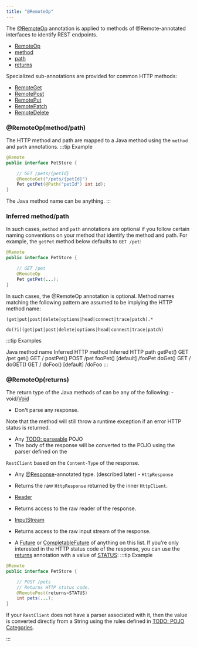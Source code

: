 ```yaml
---
title: "@RemoteOp"
---
```


The [@RemoteOp](../apidocs/org/apache/juneau/http/remote/RemoteOp.html) annotation is applied to methods of @Remote-annotated interfaces to identify REST endpoints.
- [RemoteOp](../apidocs/org/apache/juneau/http/remote/RemoteOp.html)
- [method](../apidocs/org/apache/juneau/http/remote/RemoteOp.html#method)
- [path](../apidocs/org/apache/juneau/http/remote/RemoteOp.html#path)
- [returns](../apidocs/org/apache/juneau/http/remote/RemoteOp.html#returns)

Specialized sub-annotations are provided for common HTTP methods:
- [RemoteGet](../apidocs/org/apache/juneau/http/remote/RemoteGet.html)
- [RemotePost](../apidocs/org/apache/juneau/http/remote/RemotePost.html)
- [RemotePut](../apidocs/org/apache/juneau/http/remote/RemotePut.html)
- [RemotePatch](../apidocs/org/apache/juneau/http/remote/RemotePatch.html)
- [RemoteDelete](../apidocs/org/apache/juneau/http/remote/RemoteDelete.html)

### @RemoteOp(method/path)

The HTTP method and path are mapped to a Java method using the `method` and `path` annotations.
:::tip Example


```java
@Remote
public interface PetStore {

    // GET /pets/{petId}
    @RemoteGet("/pets/{petId}")
    Pet getPet(@Path("petId") int id);
}
```


The Java method name can be anything.
:::

### Inferred method/path

In such cases, `method` and `path` annotations are optional if you follow certain naming conventions on your method that identify the method and path.
For example, the `getPet` method below defaults to `GET /pet`:

```java
@Remote
public interface PetStore {

    // GET /pet
    @RemoteOp
    Pet getPet(...);
}
```


In such cases, the @RemoteOp annotation is optional.
Method names matching the following pattern are assumed to be implying the HTTP method name:

```text
(get|put|post|delete|options|head|connect|trace|patch).*
```


```text
do(?i)(get|put|post|delete|options|head|connect|trace|patch)
```


:::tip Examples

Java method name
Inferred HTTP method
Inferred HTTP path
getPet()
GET
/pet
get()
GET
/
postPet()
POST
/pet
fooPet()
[default]
/fooPet
doGet()
GET
/
doGET()
GET
/
doFoo()
[default]
/doFoo
:::

### @RemoteOp(returns)

The return type of the Java methods of can be any of the following: - void/[Void](../apidocs/java/lang/Void.html)
- Don't parse any response.

Note that the method will still throw a runtime exception if an error HTTP status is returned.
- Any [TODO: parseable](TODO.md) POJO
- The body of the response will be converted to the POJO using the parser defined on the

`RestClient` based on the `Content-Type` of the response.
- Any [@Response](../apidocs/org/apache/juneau/http/annotation/Response.html)-annotated type.
(described later) - `HttpResponse`
- Returns the raw `HttpResponse` returned by the inner `HttpClient`.

- [Reader](../apidocs/java/io/Reader.html)
- Returns access to the raw reader of the response.

- [InputStream](../apidocs/java/io/InputStream.html)
- Returns access to the raw input stream of the response.

- A [Future](../apidocs/java/util/concurrent/Future.html) or [CompletableFuture](../apidocs/java/util/concurrent/CompletableFuture.html) of anything on this list.
If you're only interested in the HTTP status code of the response, you can use the [returns](../apidocs/org/apache/juneau/http/remote/RemoteOp.html#returns()) annotation with a value of [STATUS](../apidocs/org/apache/juneau/http/remote/RemoteReturn.html#STATUS):
:::tip Example


```java
@Remote
public interface PetStore {

    // POST /pets
    // Returns HTTP status code.
    @RemotePost(returns=STATUS)
    int pets(...);
}
```


If your `RestClient` does not have a parser associated with it, then the value is converted directly from a String using
the rules defined in [TODO: POJO Categories](TODO.md).

:::
